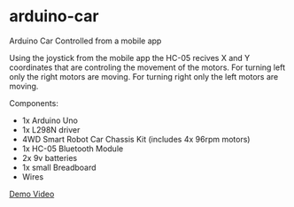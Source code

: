 # arduino-car
Arduino Car Controlled from a mobile app

Using the joystick from the mobile app the HC-05 recives X and Y coordinates that are controling the movement of the motors. For turning left only the right motors are moving. For turning right only the left motors are moving.

Components:
- 1x Arduino Uno
- 1x L298N driver
- 4WD Smart Robot Car Chassis Kit (includes 4x 96rpm motors)
- 1x HC-05 Bluetooth Module
- 2x 9v batteries
- 1x small Breadboard
- Wires

<a href="https://youtu.be/CsDAvRjv5tw" target="_blank">Demo Video</a>
